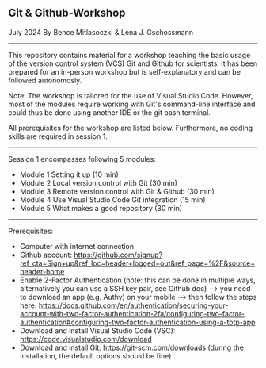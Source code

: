 ## Git & Github-Workshop

July 2024
By Bence Mitlasoczki & Lena J. Gschossmann

------------------------------------------
This repository contains material for a workshop teaching the basic usage of the version control system (VCS) Git and Github for scientists.
It has been prepared for an in-person workshop but is self-explanatory and can be followed autonomosly.

Note: The workshop is tailored for the use of Visual Studio Code. However, most of the modules require working with Git's command-line interface and could thus be done using another IDE or the git bash terminal.

All prerequisites for the workshop are listed below. Furthermore, no coding skills are required in session 1.


------------------------------------------
Session 1 encompasses following 5 modules:
- Module 1    Setting it up (10 min)
- Module 2	Local version control with Git (30 min)
- Module 3	Remote version control with Git & Github (30 min) 
- Module 4	Use Visual Studio Code Git integration (15 min)
- Module 5	What makes a good repository (30 min)


------------------------------------------
Prerequisites:
- Computer with internet connection
- Github account: https://github.com/signup?ref_cta=Sign+up&ref_loc=header+logged+out&ref_page=%2F&source=header-home
- Enable 2-Factor Authentication (note: this can be done in multiple ways, alternatively you can use a SSH key pair, see Github doc)
    --> you need to download an app (e.g. Authy) on your mobile
    --> then follow the steps here: https://docs.github.com/en/authentication/securing-your-account-with-two-factor-authentication-2fa/configuring-two-factor-authentication#configuring-two-factor-authentication-using-a-totp-app
- Download and install Visual Studio Code (VSC): https://code.visualstudio.com/download
- Download and install Git: https://git-scm.com/downloads (during the installation, the default options should be fine)

